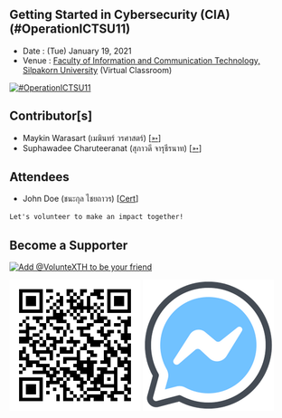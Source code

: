 ## Getting Started in Cybersecurity (CIA) (#OperationICTSU11)

+ Date : (Tue) January 19, 2021
+ Venue : [Faculty of Information and Communication Technology, Silpakorn University](https://www.ict.su.ac.th/) (Virtual Classroom)

[![](OperationICTSU11/pic/AfterTheMatch.jpg "#OperationICTSU11")](https://www.facebook.com/hashtag/OperationICTSU11)

## Contributor[s]
+ Maykin Warasart (เมฆินทร์ วรศาสตร์) [[➳](http://mk.in.th)]
+ Suphawadee Charuteeranat (สุภาวดี จารุธีรนาท) [[➳](https://www.facebook.com/thdeemiss03)]

## Attendees
<!--  [[Cert](OperationICTSU11/attendance/xxx.pdf)] -->
+ John Doe (ชนะกุล ไชยถาวร) [[Cert](OperationICTSU11/attendance/VXOpICTSU11-20210119-John-Doe.pdf)]

```markdown
Let's volunteer to make an impact together!
```

## Become a Supporter

[![](https://scdn.line-apps.com/n/line_add_friends/btn/en.png "Add @VolunteXTH to be your friend")](https://lin.ee/cnIgUj4)

[![](/@VolunteXTH.png "Add @VolunteXTH to be your friend")](https://line.me/R/ti/p/@voluntex)
[![](/fb-m.png "Talk to us via FB messenger")](https://m.me/VolunteXTH)